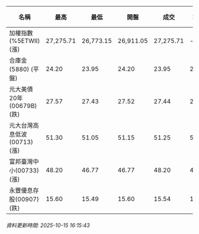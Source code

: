 | 名稱 | 最高 | 最低 | 開盤 | 成交 | 均價 | 成交金額(億) | 昨收 | 漲跌幅 | 漲跌 | 總量 | 昨量 | 振幅 |
| -------- | -------- | -------- | -------- |-------- | -------- | -------- |-------- |-------- |-------- | -------- | -------- |-------- |
|加權指數(%5ETWII) (漲)|27,275.71|26,773.15|26,911.05|27,275.71|-|5,011.04|26,793.15|1.80%|482.56|8,279,040|0|1.88%|
|合庫金(5880) (平盤)|24.20|23.95|24.20|23.95|24.02|2.17|23.95|0.00%|0.00|9,027|12,268|1.04%|
|元大美債20年(00679B) (跌)|27.57|27.43|27.52|27.44|27.48|16.99|27.49|0.18%|0.05|61,832|41,712|0.51%|
|元大台灣高息低波(00713) (漲)|51.30|51.05|51.15|51.25|51.18|4.20|51.15|0.20%|0.10|8,209|16,828|0.49%|
|富邦臺灣中小(00733) (漲)|48.20|46.77|46.77|48.20|47.80|0.467|46.72|3.17%|1.48|977|1,618|3.06%|
|永豐優息存股(00907) (跌)|15.60|15.49|15.60|15.54|15.51|0.152|15.62|0.51%|0.08|976|2,068|0.70%|
###### 資料更新時間: 2025-10-15 16:15:43